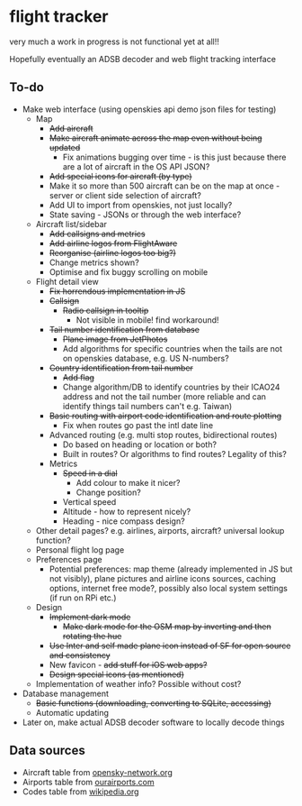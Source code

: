 # flight tracker

very much a work in progress is not functional yet at all!!

Hopefully eventually an ADSB decoder and web flight tracking interface

## To-do
* Make web interface (using openskies api demo json files for testing)
    * Map
        * ~~Add aircraft~~
        * ~~Make aircraft animate across the map even without being updated~~
            * Fix animations bugging over time - is this just because there are a lot of aircraft in the OS API JSON?
        * ~~Add special icons for aircraft (by type)~~
        * Make it so more than 500 aircraft can be on the map at once - server or client side selection of aircraft?
        * Add UI to import from openskies, not just locally?
        * State saving - JSONs or through the web interface?
    * Aircraft list/sidebar
        * ~~Add callsigns and metrics~~
        * ~~Add airline logos from FlightAware~~
        * ~~Reorganise (airline logos too big?)~~
        * Change metrics shown?
        * Optimise and fix buggy scrolling on mobile
    * Flight detail view
        * ~~Fix horrendous implementation in JS~~
        * ~~Callsign~~
            * ~~Radio callsign in tooltip~~
                * Not visible in mobile! find workaround!
        * ~~Tail number identification from database~~
            * ~~Plane image from JetPhotos~~
            * Add algorithms for specific countries when the tails are not on openskies database, e.g. US N-numbers?
        * ~~Country identification from tail number~~
            * ~~Add flag~~
            * Change algorithm/DB to identify countries by their ICAO24 address and not the tail number (more reliable and can identify things tail numbers can't e.g. Taiwan)
        * ~~Basic routing with airport code identification and route plotting~~
            * Fix when routes go past the intl date line
        * Advanced routing (e.g. multi stop routes, bidirectional routes)
            * Do based on heading or location or both?
            * Built in routes? Or algorithms to find routes? Legality of this?
        * Metrics
            * ~~Speed in a dial~~
                * Add colour to make it nicer?
                * Change position?
            * Vertical speed
            * Altitude - how to represent nicely?
            * Heading - nice compass design?
    * Other detail pages? e.g. airlines, airports, aircraft? universal lookup function?
    * Personal flight log page
    * Preferences page
        * Potential preferences: map theme (already implemented in JS but not visibly), plane pictures and airline icons sources, caching options, internet free mode?, possibly also local system settings (if run on RPi etc.)
    * Design
        * ~~Implement dark mode~~
            * ~~Make dark mode for the OSM map by inverting and then rotating the hue~~
        * ~~Use Inter and self made plane icon instead of SF for open source and consistency~~
        * New favicon - ~~add stuff for iOS web apps?~~
        * ~~Design special icons (as mentioned)~~
    * Implementation of weather info? Possible without cost?
* Database management
    * ~~Basic functions (downloading, converting to SQLite, accessing)~~
    * Automatic updating
* Later on, make actual ADSB decoder software to locally decode things

## Data sources
* Aircraft table from [opensky-network.org](https://opensky-network.org/datasets/metadata)
* Airports table from [ourairports.com](https://ourairports.com/data)
* Codes table from [wikipedia.org](https://en.wikipedia.org/wiki/List_of_airline_codes)
